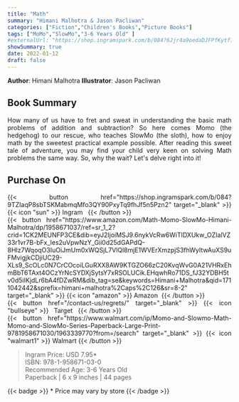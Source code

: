 ```yaml
---
title: "Math"
summary: "Himani Malhotra & Jason Pacliwan"
categories: ["Fiction","Children's Books","Picture Books"]
tags: ["MoMo","SlowMo","3-6 Years Old" ]
#externalUrl: "https://shop.ingramspark.com/b/084?6Jjr4a9oedaDJFPfKytf1LvKUUDUXW5AIJUdB7cwUpO"
showSummary: true
date: 2022-01-12
draft: false
---
```

<div class="flex flex-wrap">

**Author**:&nbsp;Himani&nbsp;Malhotra **Illustrator**:&nbsp;Jason&nbsp;Pacliwan

<div align="justify">

## Book Summary
How many of us have to fret and sweat in understanding the basic math problems of addition and subtraction? So here comes Momo (the hedgehog) to our rescue, who teaches SlowMo (the sloth), how to enjoy math by the sweetest practical example possible. After reading this sweet tale of adventure, you may find your child very keen on solving Math problems the same way. So, why the wait? Let's delve right into it!

## Purchase  On

<div class="flex flex-wrap">

<div>
<div class=" mt-3 ">
{{< button href="https://shop.ingramspark.com/b/084?9TZIaqP8sbTSKMabmqMfo3QY90PxyTq9fhJf5n5Pzn2" target="_blank" >}}
{{< icon "sun" >}}&nbsp;Ingram&nbsp;&nbsp;
{{< /button >}}
</div>
<div class=" mt-3 ">
{{< button href="https://www.amazon.com/Math-Momo-SlowMo-Himani-Malhotra/dp/1958671037/ref=sr_1_2?crid=1CK2MEUNFP3CE&dib=eyJ2IjoiMSJ9.6nykVcRw6WiTIDXUkw_OZIalVZ33r1vr7B-bFx_les2uVpwNzY_Gii0d25dGAPdQ-8HIz7WqoqO3IuOiJmUm0xWQSjL7VlQl8mjE1WVErXmzpjS3fhWyItwAuXS9uFMvigjkCDjiUC29-XLs9_ScOLc0N7CrCOcoiLGuRXX8AW9KTGZO66zC20KvqWvG0A21VHRxEhmBbT6TAxt4OCzYrNcSYDXjSytsY7xRSOLUCik.EHqwhRo71DS_fJ32YDBH5tv0d5iIKjdLr6bA4fDZwRM&dib_tag=se&keywords=Himani+Malhotra&qid=1711042442&sprefix=himani+malhotra%2Caps%2C126&sr=8-2" target="_blank" >}}
{{< icon "amazon" >}} Amazon&nbsp;
{{< /button >}}
</div>
</div>
<div>
<div class=" mt-3 ">
{{< button href="/contact-us/regrets/" target="_blank" >}}
{{< icon "bullseye" >}} &nbsp;&nbsp;Target&nbsp;&nbsp;
{{< /button >}}
</div>
<div class=" mt-3 ">
{{< button href="https://www.walmart.com/ip/Momo-and-Slowmo-Math-Momo-and-SlowMo-Series-Paperback-Large-Print-9781958671030/1963339770?from=/search" target="_blank" >}}
{{< icon "walmart1" >}} Walmart
{{< /button >}}
</div>
</div>
</div>



> Ingram Price: USD 7.95* <br>
> ISBN: 978-1-958671-03-0 <br>
> Recommended Age: 3-6 Years Old <br> 
> Paperback | 6 x 9 inches | 44 pages 

{{< badge >}}  * Price may vary by store {{< /badge >}}

</div>

</div>

